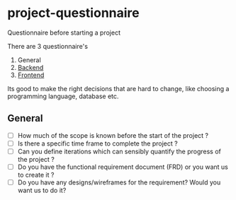 # project-questionnaire
Questionnaire before starting a project

There are 3 questionnaire's

1. General
2. [Backend](backend/README.md)
3. [Frontend](frontend/README.md)

Its good to make the right decisions that are hard to change, like choosing a programming language, database etc.

## General

- [ ] How much of the scope is known before the start of the project ?
- [ ] Is there a specific time frame to complete the project ?
- [ ] Can you define iterations which can sensibly quantify the progress of the project ?
- [ ] Do you have the functional requirement document (FRD) or you want us to create it ?
- [ ] Do you have any designs/wireframes for the requirement? Would you want us to do it?
